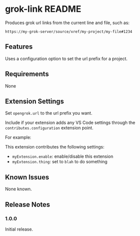 # grok-link README

Produces grok url links from the current line and file, such as:

`https://my-grok-server/source/xref/my-project/my-file#1234`

## Features

Uses a configuration option to set the url prefix for a project.

## Requirements

None

## Extension Settings

Set `opengrok.url` to the url prefix you want.


Include if your extension adds any VS Code settings through the `contributes.configuration` extension point.

For example:

This extension contributes the following settings:

* `myExtension.enable`: enable/disable this extension
* `myExtension.thing`: set to `blah` to do something

## Known Issues

None known.

## Release Notes

### 1.0.0

Initial release.
